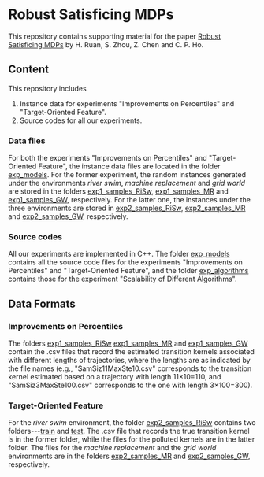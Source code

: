# Robust Satisficing MDPs


This repository contains supporting material for the paper [Robust Satisficing MDPs](https://doi.org/????) by H. Ruan, S. Zhou, Z. Chen and C. P. Ho.


## Content

This repository includes

1. Instance data for experiments "Improvements on Percentiles" and "Target-Oriented Feature".
1. Source codes for all our experiments.


### Data files

For both the experiments "Improvements on Percentiles" and "Target-Oriented Feature", the instance data files are located in the folder [exp_models](exp_models). For the former experiment, the random instances generated under the environments *river swim*, *machine replacement* and *grid world* are stored in the folders [exp1_samples_RiSw](exp_models/exp1_samples_RiSw), [exp1_samples_MR](exp_models/exp1_samples_MR) and [exp1_samples_GW](exp_models/exp1_samples_GW), respectively. For the latter one, the instances under the three environments are stored in [exp2_samples_RiSw](exp_models/exp2_samples_RiSw), [exp2_samples_MR](exp_models/exp2_samples_MR) and [exp2_samples_GW](exp_models/exp2_samples_GW), respectively.
	


### Source codes
All our experiments are implemented in C++. The folder [exp_models](exp_models) contains all the source code files for the experiments "Improvements on Percentiles" and "Target-Oriented Feature", and the folder [exp_algorithms](exp_algorithms) contains those for the experiment "Scalability of Different Algorithms".

## Data Formats

### Improvements on Percentiles

The folders [exp1_samples_RiSw](exp_models/exp1_samples_RiSw) [exp1_samples_MR](exp_models/exp1_samples_MR) and [exp1_samples_GW](exp_models/exp1_samples_GW) contain the .csv files that record the estimated transition kernels associated with different lengths of trajectories, where the lengths are as indicated by the file names (e.g., "SamSiz11MaxSte10.csv" corresponds to the transition kernel estimated based on a trajectory with length 11$\times$10=110, and "SamSiz3MaxSte100.csv" corresponds to the one with length 3$\times$100=300).

### Target-Oriented Feature

For the *river swim* environment, the folder [exp2_samples_RiSw](exp_models/exp2_samples_RiSw) contains two folders---[train](exp_models/exp2_samples_RiSw/train) and [test](exp_models/exp2_samples_RiSw/test). The .csv file that records the true transition kernel is in the former folder, while the files for the polluted kernels are in the latter folder. The files for the *machine replacement* and the *grid world* environments are in the folders [exp2_samples_MR](exp_models/exp2_samples_MR) and [exp2_samples_GW](exp_models/exp2_samples_GW), respectively.







